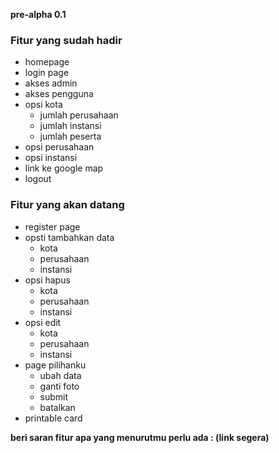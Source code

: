 <b>pre-alpha 0.1</b>

### Fitur yang sudah hadir

- homepage
- login page
- akses admin
- akses pengguna
- opsi kota
	- jumlah perusahaan 
	- jumlah instansi
	- jumlah peserta
- opsi perusahaan
- opsi instansi
- link ke google map
- logout


### Fitur yang akan datang

- register page
- opsti tambahkan data
	- kota
	- perusahaan
	- instansi
- opsi hapus
	- kota
	- perusahaan
	- instansi
- opsi edit
	- kota
	- perusahaan
	- instansi
- page pilihanku
	- ubah data
	- ganti foto
	- submit
	- batalkan
- printable card

<b>beri saran fitur apa yang menurutmu perlu ada : (link segera)</b>

